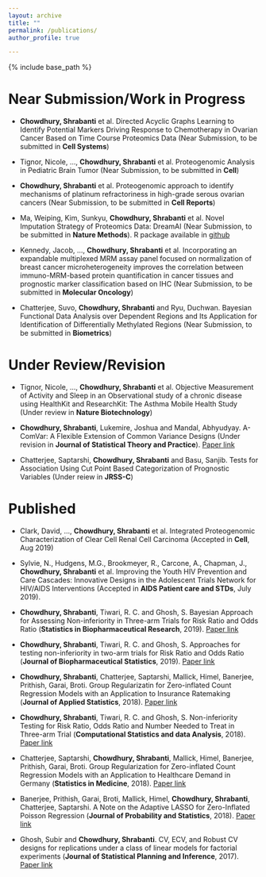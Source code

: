 ```yaml
---
layout: archive
title: ""
permalink: /publications/
author_profile: true

---
```


{% include base_path %}

Near Submission/Work in Progress
======
* **Chowdhury, Shrabanti** et al. Directed Acyclic Graphs Learning to Identify Potential Markers Driving Response to Chemotherapy in Ovarian Cancer Based on Time Course Proteomics Data (Near Submission, to be submitted in **Cell Systems**)

* Tignor, Nicole, ..., **Chowdhury, Shrabanti** et al. Proteogenomic Analysis in Pediatric Brain Tumor (Near Submission, to be submitted in **Cell**)

* **Chowdhury, Shrabanti** et al. Proteogenomic approach to identify mechanisms of platinum refractoriness in high-grade serous ovarian cancers (Near Submission, to be submitted in **Cell Reports**)

* Ma, Weiping, Kim, Sunkyu, **Chowdhury, Shrabanti** et al. Novel Imputation Strategy of Proteomics Data: DreamAI (Near Submission, to be submitted in **Nature Methods**). R package available in [github](https://github.com/WangLab-MSSM/DreamAI)

* Kennedy, Jacob, ..., **Chowdhury, Shrabanti** et al. Incorporating an expandable multiplexed MRM assay panel focused on normalization of breast cancer microheterogeneity improves the correlation between immuno-MRM-based protein quantification in cancer tissues and prognostic marker classification based on IHC (Near Submission, to be submitted in **Molecular Oncology**)

* Chatterjee, Suvo, **Chowdhury, Shrabanti** and Ryu, Duchwan. Bayesian Functional Data Analysis over Dependent Regions and Its Application for Identification of Differentially Methylated Regions (Near Submission, to be submitted in **Biometrics**)


Under Review/Revision
======

* Tignor, Nicole, ..., **Chowdhury, Shrabanti** et al. Objective Measurement of Activity and Sleep in an Observational study of a chronic disease using HealthKit and ResearchKit: The Asthma Mobile Health Study (Under review in **Nature Biotechnology**)

* **Chowdhury, Shrabanti**, Lukemire, Joshua and Mandal, Abhyudyay. A-ComVar: A Flexible Extension of Common Variance Designs (Under revision in **Journal of Statistical Theory and Practice**). [Paper link](https://arxiv.org/abs/1904.02597)	
           
* Chatterjee, Saptarshi, **Chowdhury, Shrabanti** and Basu, Sanjib. Tests for Association Using Cut Point Based Categorization of Prognostic Variables (Under reiew in **JRSS-C**)
       

Published
======
* Clark, David, ..., **Chowdhury, Shrabanti** et al. Integrated Proteogenomic Characterization of Clear Cell Renal Cell Carcinoma (Accepted in **Cell**, Aug 2019) 

* Sylvie, N., Hudgens, M.G., Brookmeyer, R., Carcone, A., Chapman, J., **Chowdhury, Shrabanti** et al. Improving the Youth HIV Prevention and Care Cascades: Innovative Designs in the Adolescent Trials Network for HIV/AIDS Interventions (Accepted in **AIDS Patient care and STDs**, July 2019). 

* **Chowdhury, Shrabanti**, Tiwari, R. C. and Ghosh, S. Bayesian Approach for Assessing Non-inferiority in Three-arm Trials for Risk Ratio and Odds Ratio (**Statistics in Biopharmaceutical Research**, 2019). [Paper link](https://amstat.tandfonline.com/doi/full/10.1080/19466315.2018.1554504)
			
* **Chowdhury, Shrabanti**, Tiwari, R. C. and Ghosh, S. Approaches for testing non-inferiority in two-arm trials for Risk Ratio and Odds Ratio (**Journal of Biopharmaceutical Statistics**, 2019). [Paper link](https://www.tandfonline.com/doi/abs/10.1080/10543406.2019.1572616)
			
		 		
* **Chowdhury, Shrabanti**, Chatterjee, Saptarshi, Mallick, Himel, Banerjee, Prithish, Garai, Broti. Group Regularizatin for Zero-inflated Count Regression Models with an Application to Insurance Ratemaking (**Journal of Applied Statistics**, 2018). [Paper link](https://www.tandfonline.com/doi/abs/10.1080/02664763.2018.1555232)
		 
			
* **Chowdhury, Shrabanti**, Tiwari, R. C. and Ghosh, S. Non-inferiority Testing for Risk Ratio, Odds Ratio and Number Needed to Treat in Three-arm Trial (**Computational Statistics and data Analysis**, 2018). [Paper link](https://www.sciencedirect.com/science/article/pii/S0167947318302019)
			
* Chatterjee, Saptarshi, **Chowdhury, Shrabanti**, Mallick, Himel, Banerjee, Prithish, Garai, Broti. Group Regularization for Zero-inflated Count Regression Models with an Application to Healthcare Demand in Germany (**Statistics in Medicine**, 2018). [Paper link](https://onlinelibrary.wiley.com/doi/abs/10.1002/sim.7804)
			

* Banerjee, Prithish, Garai, Broti, Mallick, Himel, **Chowdhury, Shrabanti**, Chatterjee, Saptarshi. A Note on the Adaptive LASSO for Zero-Inflated Poisson Regression (**Journal of Probability and Statistics**, 2018). [Paper link](https://www.hindawi.com/journals/jps/2018/2834183/abs/)
			
* Ghosh, Subir and **Chowdhury, Shrabanti**. CV, ECV, and Robust CV designs for replications under a class of linear models for factorial experiments (**Journal of Statistical Planning and Inference**, 2017). [Paper link](https://www.sciencedirect.com/science/article/pii/S0378375817300393)
	

